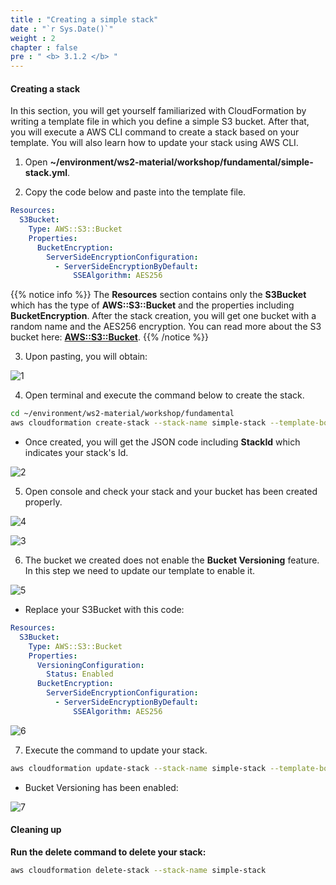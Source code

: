 ```yaml
---
title : "Creating a simple stack"
date : "`r Sys.Date()`"
weight : 2
chapter : false
pre : " <b> 3.1.2 </b> "
---
```


#### Creating a stack

In this section, you will get yourself familiarized with CloudFormation by writing a template file in which you define a simple S3 bucket. After that, you will execute a AWS CLI command to create a stack based on your template. You will also learn how to update your stack using AWS CLI.

1. Open **~/environment/ws2-material/workshop/fundamental/simple-stack.yml**.

2. Copy the code below and paste into the template file.

```yaml
Resources:
  S3Bucket:
    Type: AWS::S3::Bucket
    Properties:
      BucketEncryption:
        ServerSideEncryptionConfiguration:
          - ServerSideEncryptionByDefault:
              SSEAlgorithm: AES256
```

{{% notice info %}}
The **Resources** section contains only the **S3Bucket** which has the type of **AWS::S3::Bucket** and the properties including **BucketEncryption**. After the stack creation, you will get one bucket with a random name and the AES256 encryption.
You can read more about the S3 bucket here: **[AWS::S3::Bucket](https://docs.aws.amazon.com/AWSCloudFormation/latest/UserGuide/aws-resource-s3-bucket.html)**.
{{% /notice %}}

3. Upon pasting, you will obtain:
   
![1](/images/3.1.2-SimpleStack/1.png)

4. Open terminal and execute the command below to create the stack.
   
```bash
cd ~/environment/ws2-material/workshop/fundamental
aws cloudformation create-stack --stack-name simple-stack --template-body file://simple-stack.yml
```

* Once created, you will get the JSON code including **StackId** which indicates your stack's Id.

![2](/images/3.1.2-SimpleStack/2.png)

5. Open console and check your stack and your bucket has been created properly.
   
![4](/images/3.1.2-SimpleStack/4.png)

![3](/images/3.1.2-SimpleStack/3.png)

6. The bucket we created does not enable the **Bucket Versioning** feature. In this step we need to update our template to enable it.

![5](/images/3.1.2-SimpleStack/5.png)

* Replace your S3Bucket with this code:

```yaml
Resources:
  S3Bucket:
    Type: AWS::S3::Bucket
    Properties:
      VersioningConfiguration:
        Status: Enabled
      BucketEncryption:
        ServerSideEncryptionConfiguration:
          - ServerSideEncryptionByDefault:
              SSEAlgorithm: AES256
```

![6](/images/3.1.2-SimpleStack/6.png)

7. Execute the command to update your stack.
   
```bash
aws cloudformation update-stack --stack-name simple-stack --template-body file://simple-stack.yml
```

* Bucket Versioning has been enabled:

![7](/images/3.1.2-SimpleStack/7.png)

#### Cleaning up

**Run the delete command to delete your stack:**

```bash
aws cloudformation delete-stack --stack-name simple-stack
```